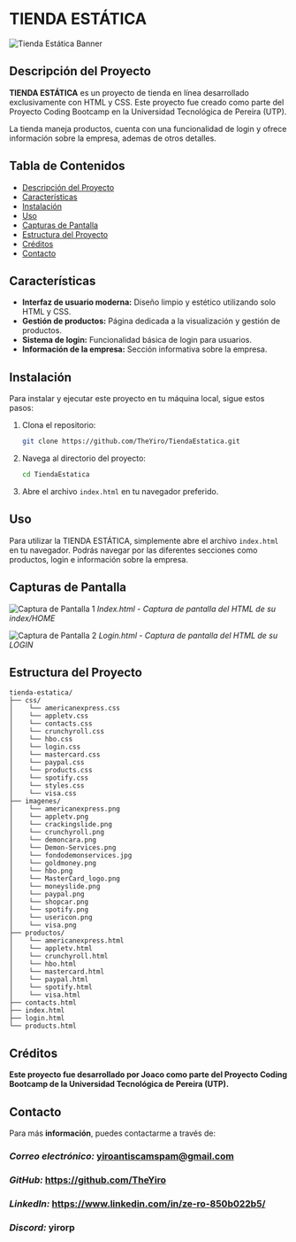 # TIENDA ESTÁTICA

![Tienda Estática Banner](https://cdn.discordapp.com/attachments/770019428174790699/1246458290733318224/image.png?ex=665c763e&is=665b24be&hm=e93e220cdb3a54fce57429b58411e4284dfc31b84afe91c185302df313496ead&)

## Descripción del Proyecto

**TIENDA ESTÁTICA** es un proyecto de tienda en línea desarrollado exclusivamente con HTML y CSS. Este proyecto fue creado como parte del Proyecto Coding Bootcamp en la Universidad Tecnológica de Pereira (UTP). 

La tienda maneja productos, cuenta con una funcionalidad de login y ofrece información sobre la empresa, ademas de otros detalles.

## Tabla de Contenidos

- [Descripción del Proyecto](#descripción-del-proyecto)
- [Características](#características)
- [Instalación](#instalación)
- [Uso](#uso)
- [Capturas de Pantalla](#capturas-de-pantalla)
- [Estructura del Proyecto](#estructura-del-proyecto)
- [Créditos](#créditos)
- [Contacto](#contacto)

## Características

- **Interfaz de usuario moderna:** Diseño limpio y estético utilizando solo HTML y CSS.
- **Gestión de productos:** Página dedicada a la visualización y gestión de productos.
- **Sistema de login:** Funcionalidad básica de login para usuarios.
- **Información de la empresa:** Sección informativa sobre la empresa.

## Instalación

Para instalar y ejecutar este proyecto en tu máquina local, sigue estos pasos:

1. Clona el repositorio:
    ```bash
    git clone https://github.com/TheYiro/TiendaEstatica.git
    ```

2. Navega al directorio del proyecto:
    ```bash
    cd TiendaEstatica
    ```

3. Abre el archivo `index.html` en tu navegador preferido.

## Uso

Para utilizar la TIENDA ESTÁTICA, simplemente abre el archivo `index.html` en tu navegador. Podrás navegar por las diferentes secciones como productos, login e información sobre la empresa.

## Capturas de Pantalla

![Captura de Pantalla 1](https://cdn.discordapp.com/attachments/770019428174790699/1246468139710021754/image.png?ex=665c7f6a&is=665b2dea&hm=a8ad1ff0781aaaaac4678aa229bf4d824af404cea33ab3690fd298d7eaf84b64&)
*Index.html - Captura de pantalla del HTML de su index/HOME*

![Captura de Pantalla 2](https://cdn.discordapp.com/attachments/770019428174790699/1246468215874256917/image.png?ex=665c7f7c&is=665b2dfc&hm=272387fdd63b82234719412b1dd312bb4acbc7b6dc821881dce6c48192cb10a4&)
*Login.html - Captura de pantalla del HTML de su LOGIN*

## Estructura del Proyecto

```plaintext
tienda-estatica/
├── css/
│    └── americanexpress.css
│    └── appletv.css
│    └── contacts.css
│    └── crunchyroll.css
│    └── hbo.css
│    └── login.css
│    └── mastercard.css
│    └── paypal.css
│    └── products.css
│    └── spotify.css
│    └── styles.css
│    └── visa.css
├── imagenes/
│    └── americanexpress.png
│    └── appletv.png
│    └── crackingslide.png
│    └── crunchyroll.png
│    └── demoncara.png
│    └── Demon-Services.png
│    └── fondodemonservices.jpg
│    └── goldmoney.png
│    └── hbo.png
│    └── MasterCard_logo.png
│    └── moneyslide.png
│    └── paypal.png
│    └── shopcar.png
│    └── spotify.png
│    └── usericon.png
│    └── visa.png
├── productos/
│    └── americanexpress.html
│    └── appletv.html
│    └── crunchyroll.html
│    └── hbo.html
│    └── mastercard.html
│    └── paypal.html
│    └── spotify.html
│    └── visa.html
├── contacts.html
├── index.html
├── login.html
└── products.html
```

## Créditos
**Este proyecto fue desarrollado por Joaco como parte del Proyecto Coding Bootcamp de la Universidad Tecnológica de Pereira (UTP).**

## Contacto
Para más **información**, puedes contactarme a través de:

### ***Correo electrónico:*** yiroantiscamspam@gmail.com
### ***GitHub:*** https://github.com/TheYiro
### ***LinkedIn:*** https://www.linkedin.com/in/ze-ro-850b022b5/
### ***Discord:*** yirorp
